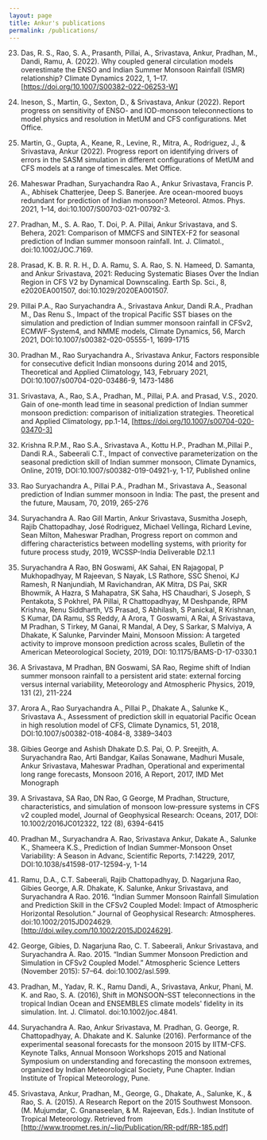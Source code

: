 ```yaml
---
layout: page
title: Ankur's publications
permalink: /publications/
---
```


23. Das, R. S., Rao, S. A., Prasanth, Pillai, A., Srivastava, Ankur, Pradhan, M., Dandi, Ramu, A. (2022). Why coupled general circulation models overestimate the ENSO and Indian Summer Monsoon Rainfall (ISMR) relationship? Climate Dynamics 2022, 1, 1–17. [https://doi.org/10.1007/S00382-022-06253-W]

22. Ineson, S., Martin, G., Sexton, D., & Srivastava, Ankur (2022). Report progress on sensitivity of ENSO- and IOD-monsoon teleconnections to model physics and resolution in MetUM and CFS configurations. Met Office.

21. Martin, G., Gupta, A., Keane, R., Levine, R., Mitra, A., Rodriguez, J., & Srivastava, Ankur (2022). Progress report on identifying drivers of errors in the SASM simulation in different configurations of MetUM and CFS models at a range of timescales. Met Office.

20. Maheswar Pradhan, Suryachandra Rao A., Ankur Srivastava, Francis P. A., Abhisek Chatterjee, Deep S. Banerjee. Are ocean-moored buoys redundant for prediction of Indian monsoon? Meteorol. Atmos. Phys. 2021, 1–14, doi:10.1007/S00703-021-00792-3.

19. Pradhan, M., S. A. Rao, T. Doi, P. A. Pillai, Ankur Srivastava, and S. Behera, 2021: Comparison of MMCFS and SINTEX-F2 for seasonal prediction of Indian summer monsoon rainfall. Int. J. Climatol., doi:10.1002/JOC.7169.

18. Prasad, K. B. R. R. H., D. A. Ramu, S. A. Rao, S. N. Hameed, D. Samanta, and Ankur Srivastava, 2021: Reducing Systematic Biases Over the Indian Region in CFS V2 by Dynamical Downscaling. Earth Sp. Sci., 8, e2020EA001507, doi:10.1029/2020EA001507.

17. Pillai P.A., Rao Suryachandra A., Srivastava Ankur, Dandi R.A., Pradhan M., Das Renu S., Impact of the tropical Pacific SST biases on the simulation and prediction of Indian summer monsoon rainfall in CFSv2, ECMWF-System4, and NMME models, Climate Dynamics, 56, March 2021, DOI:10.1007/s00382-020-05555-1, 1699-1715

16. Pradhan M., Rao Suryachandra A., Srivastava Ankur, Factors responsible for consecutive deficit Indian monsoons during 2014 and 2015, Theoretical and Applied Climatology, 143, February 2021, DOI:10.1007/s00704-020-03486-9, 1473-1486

15. Srivastava, A., Rao, S.A., Pradhan, M., Pillai, P.A. and Prasad, V.S., 2020. Gain of one-month lead time in seasonal prediction of Indian summer monsoon prediction: comparison of initialization strategies. Theoretical and Applied Climatology, pp.1-14, [https://doi.org/10.1007/s00704-020-03470-3]

14. Krishna R.P.M., Rao S.A., Srivastava A., Kottu H.P., Pradhan M.,Pillai P., Dandi R.A., Sabeerali C.T., Impact of convective parameterization on the seasonal prediction skill of Indian summer monsoon, Climate Dynamics, Online, 2019, DOI:10.1007/s00382-019-04921-y, 1-17, Published online

13. Rao Suryachandra A., Pillai P.A., Pradhan M., Srivastava A., Seasonal prediction of Indian summer monsoon in India: The past, the present and the future, Mausam, 70, 2019, 265-276

12. Suryachandra A. Rao Gill Martin, Ankur Srivastava, Susmitha Joseph, Rajib Chattopadhay, José Rodriguez, Michael Vellinga, Richard Levine, Sean Milton, Maheswar Pradhan, Progress report on common and differing characteristics between modelling systems, with priority for future process study, 2019, WCSSP-India Deliverable D2.1.1

11. Suryachandra A Rao, BN Goswami, AK Sahai, EN Rajagopal, P Mukhopadhyay, M Rajeevan, S Nayak, LS Rathore, SSC Shenoi, KJ Ramesh, R Nanjundiah, M Ravichandran, AK Mitra, DS Pai, SKR Bhowmik, A Hazra, S Mahapatra, SK Saha, HS Chaudhari, S Joseph, S Pentakota, S Pokhrel, PA Pillai, R Chattopadhyay, M Deshpande, RPM Krishna, Renu Siddharth, VS Prasad, S Abhilash, S Panickal, R Krishnan, S Kumar, DA Ramu, SS Reddy, A Arora, T Goswami, A Rai, A Srivastava, M Pradhan, S Tirkey, M Ganai, R Mandal, A Dey, S Sarkar, S Malviya, A Dhakate, K Salunke, Parvinder Maini, Monsoon Mission: A targeted activity to improve monsoon prediction across scales, Bulletin of the American Meteorological Society, 2019, DOI: 10.1175/BAMS-D-17-0330.1

10. A Srivastava, M Pradhan, BN Goswami, SA Rao, Regime shift of Indian summer monsoon rainfall to a persistent arid state: external forcing versus internal variability, Meteorology and Atmospheric Physics, 2019, 131 (2), 211-224

9. Arora A., Rao Suryachandra A., Pillai P., Dhakate A., Salunke K., Srivastava A., Assessment of prediction skill in equatorial Pacific Ocean in high resolution model of CFS, Climate Dynamics, 51, 2018, DOI:10.1007/s00382-018-4084-8, 3389–3403

8. Gibies George and Ashish Dhakate D.S. Pai, O. P. Sreejith, A. Suryachandra Rao, Arti Bandgar, Kailas Sonawane, Madhuri Musale, Ankur Srivastava, Maheswar Pradhan, Operational and experimental long range forecasts, Monsoon 2016, A Report, 2017, IMD Met Monograph

7. A Srivastava, SA Rao, DN Rao, G George, M Pradhan, Structure, characteristics, and simulation of monsoon low‐pressure systems in CFS v2 coupled model, Journal of Geophysical Research: Oceans, 2017, DOI: 10.1002/2016JC012322, 122 (8), 6394-6415

6. Pradhan M., Suryachandra A. Rao, Srivastava Ankur, Dakate A., Salunke K., Shameera K.S., Prediction of Indian Summer-Monsoon Onset Variability: A Season in Advanc, Scientific Reports, 7:14229, 2017, DOI:10.1038/s41598-017-12594-y, 1-14

5. Ramu, D.A., C.T. Sabeerali, Rajib Chattopadhyay, D. Nagarjuna Rao, Gibies George, A.R. Dhakate, K. Salunke, Ankur Srivastava, and Suryachandra A Rao. 2016. “Indian Summer Monsoon Rainfall Simulation and Prediction Skill in the CFSv2 Coupled Model: Impact of Atmospheric Horizontal Resolution.” Journal of Geophysical Research: Atmospheres. doi:10.1002/2015JD024629. [http://doi.wiley.com/10.1002/2015JD024629].

4. George, Gibies, D. Nagarjuna Rao, C. T. Sabeerali, Ankur Srivastava, and Suryachandra A. Rao. 2015. “Indian Summer Monsoon Prediction and Simulation in CFSv2 Coupled Model.” Atmospheric Science Letters (November 2015): 57–64. doi:10.1002/asl.599.

3. Pradhan, M., Yadav, R. K., Ramu Dandi, A., Srivastava, Ankur, Phani, M. K. and Rao, S. A. (2016), Shift in MONSOON–SST teleconnections in the tropical Indian Ocean and ENSEMBLES climate models' fidelity in its simulation. Int. J. Climatol. doi:10.1002/joc.4841.

2. Suryachandra A. Rao, Ankur Srivastava, M. Pradhan, G. George, R. Chattopadhyay, A. Dhakate and K. Salunke (2016). Performance of the experimental seasonal forecasts for the monsoon 2015 by IITM-CFS. Keynote Talks, Annual Monsoon Workshops 2015 and National Symposium on understanding and forecasting the monsoon extremes, organized by Indian Meteorological Society, Pune Chapter. Indian Institute of Tropical Meteorology, Pune.

1. Srivastava, Ankur, Pradhan, M., George, G., Dhakate, A., Salunke, K., & Rao, S. A. (2015). A Research Report on the 2015 Southwest Monsoon. (M. Mujumdar, C. Gnanaseelan, & M. Rajeevan, Eds.). Indian Institute of Tropical Meteorology. Retrieved from [http://www.tropmet.res.in/~lip/Publication/RR-pdf/RR-185.pdf]